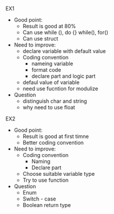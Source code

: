 EX1
* Good point:
    - Result is good at 80%
    - Can use while (), do {} while(), for()
    - Can use struct
* Need to improve:
    - declare variable with default value 
    - Coding convention
        - nameing variable
        - format code
        - declare part and logic part
    - defaul value of variable
    - need use fucntion for modulize
* Question
    - distinguish char and string
    - why need to use float

EX2
* Good point:
    - Result is good at first timne
    - Better coding convention
* Need to improve:
    - Coding convention
        - Naming
        - Declare part
    - Choose suitable variable type
    - Try to use function
* Question
    - Enum
    - Switch - case
    - Boolean return type